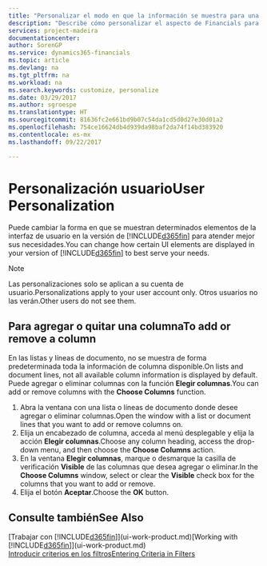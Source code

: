 ```yaml
---
title: "Personalizar el modo en que la información se muestra para una cuenta de usuario | Documentos de Microsoft"
description: "Describe cómo personalizar el aspecto de Financials para la cuenta de usuario."
services: project-madeira
documentationcenter: 
author: SorenGP
ms.service: dynamics365-financials
ms.topic: article
ms.devlang: na
ms.tgt_pltfrm: na
ms.workload: na
ms.search.keywords: customize, personalize
ms.date: 03/29/2017
ms.author: sgroespe
ms.translationtype: HT
ms.sourcegitcommit: 81636fc2e661bd9b07c54da1cd5d0d27e30d01a2
ms.openlocfilehash: 754ce16624db4d939da98baf2da74f14bd383920
ms.contentlocale: es-mx
ms.lasthandoff: 09/22/2017

---
```

# <a name="user-personalization"></a><span data-ttu-id="f1d1c-103">Personalización usuario</span><span class="sxs-lookup"><span data-stu-id="f1d1c-103">User Personalization</span></span>
<span data-ttu-id="f1d1c-104">Puede cambiar la forma en que se muestran determinados elementos de la interfaz de usuario en la versión de [!INCLUDE[d365fin](includes/d365fin_md.md)] para atender mejor sus necesidades.</span><span class="sxs-lookup"><span data-stu-id="f1d1c-104">You can change how certain UI elements are displayed in your version of [!INCLUDE[d365fin](includes/d365fin_md.md)] to best serve your needs.</span></span>

> [!NOTE]  
>   <span data-ttu-id="f1d1c-105">Las personalizaciones solo se aplican a su cuenta de usuario.</span><span class="sxs-lookup"><span data-stu-id="f1d1c-105">Personalizations apply to your user account only.</span></span> <span data-ttu-id="f1d1c-106">Otros usuarios no las verán.</span><span class="sxs-lookup"><span data-stu-id="f1d1c-106">Other users do not see them.</span></span>

## <a name="to-add-or-remove-a-column"></a><span data-ttu-id="f1d1c-107">Para agregar o quitar una columna</span><span class="sxs-lookup"><span data-stu-id="f1d1c-107">To add or remove a column</span></span>
<span data-ttu-id="f1d1c-108">En las listas y líneas de documento, no se muestra de forma predeterminada toda la información de columna disponible.</span><span class="sxs-lookup"><span data-stu-id="f1d1c-108">On lists and document lines, not all available column information is displayed by default.</span></span> <span data-ttu-id="f1d1c-109">Puede agregar o eliminar columnas con la función **Elegir columnas**.</span><span class="sxs-lookup"><span data-stu-id="f1d1c-109">You can add or remove columns with the **Choose Columns** function.</span></span>

1. <span data-ttu-id="f1d1c-110">Abra la ventana con una lista o líneas de documento donde desee agregar o eliminar columnas.</span><span class="sxs-lookup"><span data-stu-id="f1d1c-110">Open the window with a list or document lines that you want to add or remove columns on.</span></span>
2. <span data-ttu-id="f1d1c-111">Elija un encabezado de columna, acceda al menú desplegable y elija la acción **Elegir columnas**.</span><span class="sxs-lookup"><span data-stu-id="f1d1c-111">Choose any column heading, access the drop-down menu, and then choose the **Choose Columns** action.</span></span>
3. <span data-ttu-id="f1d1c-112">En la ventana **Elegir columnas**, marque o desmarque la casilla de verificación **Visible** de las columnas que desea agregar o eliminar.</span><span class="sxs-lookup"><span data-stu-id="f1d1c-112">In the **Choose Columns** window, select or clear the **Visible** check box for the columns that you want to add or remove.</span></span>
4. <span data-ttu-id="f1d1c-113">Elija el botón **Aceptar**.</span><span class="sxs-lookup"><span data-stu-id="f1d1c-113">Choose the **OK** button.</span></span>

## <a name="see-also"></a><span data-ttu-id="f1d1c-114">Consulte también</span><span class="sxs-lookup"><span data-stu-id="f1d1c-114">See Also</span></span>
<span data-ttu-id="f1d1c-115">[Trabajar con [!INCLUDE[d365fin](includes/d365fin_md.md)]](ui-work-product.md)</span><span class="sxs-lookup"><span data-stu-id="f1d1c-115">[Working with [!INCLUDE[d365fin](includes/d365fin_md.md)]](ui-work-product.md)</span></span>  
[<span data-ttu-id="f1d1c-116">Introducir criterios en los filtros</span><span class="sxs-lookup"><span data-stu-id="f1d1c-116">Entering Criteria in Filters</span></span>](ui-enter-criteria-filters.md)

